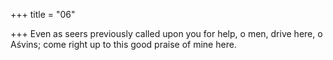 +++
title = "06"

+++
Even as seers previously called upon you for help, o men,
drive here, o Aśvins; come right up to this good praise of mine here.